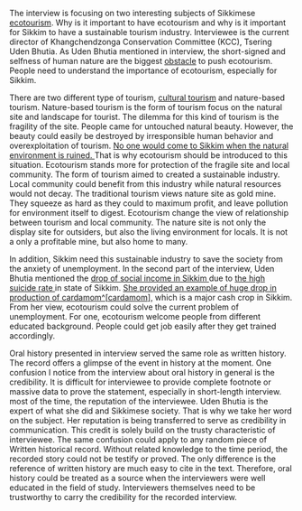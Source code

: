 
The interview is focusing on two interesting subjects of Sikkimese <a href="https://en.wikipedia.org/wiki/Ecotourism">ecotourism</a>. Why is it important to have ecotourism and why is it important for Sikkim to have a sustainable tourism industry. Interviewee is the current director of Khangchendzonga Conservation Committee (KCC), Tsering Uden Bhutia. As Uden Bhutia mentioned in interview, the short-signed and selfness of human nature are the biggest <a href="#" onclick="javascript:seek(13)">obstacle</a> to push ecotourism. People need to understand the importance of ecotourism, especially for Sikkim.


There are two different type of tourism, <a href="https://en.wikipedia.org/wiki/Cultural_tourism">cultural tourism</a> and nature-based tourism. Nature-based tourism is the form of tourism focus on the natural site and landscape for tourist. The dilemma for this kind of tourism is the fragility of the site. People came for untouched natural beauty. However, the beauty could easily be destroyed by irresponsible human behavior and overexploitation of tourism. <a href="#" onclick="javascript:seek(190)"> No one would come to Sikkim when the natural environment is ruined. </a> That is why ecotourism should be introduced to this situation. Ecotourism stands more for protection of the fragile site and local community. The form of tourism aimed to created a sustainable industry. Local community could benefit from this industry while natural resources would not decay. The traditional tourism views nature site as gold mine. They squeeze as hard as they could to maximum profit, and leave pollution for environment itself to digest. Ecotourism change the view of relationship between tourism and local community. The nature site is not only the display site for outsiders, but also the living environment for locals. It is not a only a profitable mine, but also home to many.

In addition, Sikkim need this sustainable industry to save the society from the anxiety of unemployment. In the second part of the interview, Uden Bhutia mentioned the <a href="#" onclick="javascript:seek(230)"> drop of social income in Sikkim </a> due to <a href="#" onclick="javascript:seek(332)">the high suicide rate </a> in state of Sikkim. <a href="#" onclick="javascript:seek(305)">She provided an example of huge drop in production of cardamom^[<a href="https://en.wikipedia.org/wiki/Cardamom">cardamom</a>], </a> which is a major cash crop in Sikkim. From her view, ecotourism could solve the current problem of unemployment. For one, ecotourism welcome people from different educated background. People could get job easily after they get trained accordingly.


Oral history presented in interview served the same role as written history. The record offers a glimpse of the event in history at the moment. One confusion I notice from the interview about oral history in general is the credibility. It is difficult for interviewee to provide complete footnote or massive data to prove the statement, especially in short-length interview. most of the time, the reputation of the interviewee. Uden Bhutia is the expert of what she did and Sikkimese society. That is why we take her word on the subject. Her reputation is being transferred to serve as credibility in communication. This credit is solely build on the trusty characteristic of interviewee. The same confusion could apply to any random piece of Written historical record. Without related knowledge to the time period, the recorded story could not be testify or proved. The only difference is the reference of written history are much easy to cite in the text. Therefore, oral history could be treated as a source when the interviewers were well educated in the field of study. Interviewers themselves need to be trustworthy to carry the credibility for the recorded interview.
